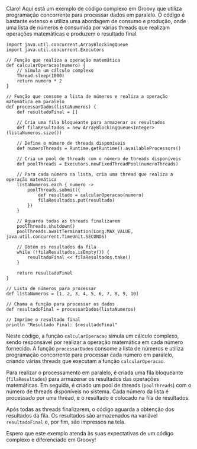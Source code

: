 Claro! Aqui está um exemplo de código complexo em Groovy que utiliza programação concorrente para processar dados em paralelo. O código é bastante extenso e utiliza uma abordagem de consumo e produção, onde uma lista de números é consumida por várias threads que realizam operações matemáticas e produzem o resultado final. 

```
import java.util.concurrent.ArrayBlockingQueue
import java.util.concurrent.Executors

// Função que realiza a operação matemática
def calcularOperacao(numero) {
    // Simula um cálculo complexo
    Thread.sleep(1000)
    return numero * 2
}

// Função que consome a lista de números e realiza a operação matemática em paralelo
def processarDados(listaNumeros) {
    def resultadoFinal = []

    // Cria uma fila bloqueante para armazenar os resultados
    def filaResultados = new ArrayBlockingQueue<Integer>(listaNumeros.size())

    // Define o número de threads disponíveis
    def numeroThreads = Runtime.getRuntime().availableProcessors()

    // Cria um pool de threads com o número de threads disponíveis
    def poolThreads = Executors.newFixedThreadPool(numeroThreads)

    // Para cada número na lista, cria uma thread que realiza a operação matemática
    listaNumeros.each { numero ->
        poolThreads.submit({
            def resultado = calcularOperacao(numero)
            filaResultados.put(resultado)
        })
    }

    // Aguarda todas as threads finalizarem
    poolThreads.shutdown()
    poolThreads.awaitTermination(Long.MAX_VALUE, java.util.concurrent.TimeUnit.SECONDS)

    // Obtém os resultados da fila
    while (!filaResultados.isEmpty()) {
        resultadoFinal << filaResultados.take()
    }

    return resultadoFinal
}

// Lista de números para processar
def listaNumeros = [1, 2, 3, 4, 5, 6, 7, 8, 9, 10]

// Chama a função para processar os dados
def resultadoFinal = processarDados(listaNumeros)

// Imprime o resultado final
println "Resultado Final: $resultadoFinal"
```

Neste código, a função `calcularOperacao` simula um cálculo complexo, sendo responsável por realizar a operação matemática em cada número fornecido. A função `processarDados` consome a lista de números e utiliza programação concorrente para processar cada número em paralelo, criando várias threads que executam a função `calcularOperacao`.

Para realizar o processamento em paralelo, é criada uma fila bloqueante (`filaResultados`) para armazenar os resultados das operações matemáticas. Em seguida, é criado um pool de threads (`poolThreads`) com o número de threads disponíveis no sistema. Cada número da lista é processado por uma thread, e o resultado é colocado na fila de resultados.

Após todas as threads finalizarem, o código aguarda a obtenção dos resultados da fila. Os resultados são armazenados na variável `resultadoFinal` e, por fim, são impressos na tela.

Espero que este exemplo atenda às suas expectativas de um código complexo e diferenciado em Groovy!